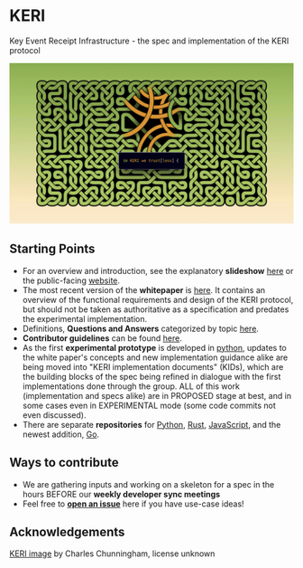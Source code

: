 # KERI
Key Event Receipt Infrastructure - the spec and implementation of the KERI protocol

<a href=https://keri.one><img src="./images/KERI_image_by_CChunningham.png" alt="KERI image by CChunningham" border="0" width="600"></a>

## Starting Points
* For an overview and introduction, see the explanatory **slideshow** [here](https://github.com/SmithSamuelM/Papers/blob/master/presentations/KERI2_Overview.web.pdf) or the public-facing <a href=https://keri.one>website</a>.
* The most recent version of the **whitepaper** is [here](https://github.com/decentralized-identity/keri/blob/master/kids/KERI_WP.pdf). It contains an overview of the functional requirements and design of the KERI protocol, but should not be taken as authoritative as a specification and predates the experimental implementation.
* Definitions, **Questions and Answers** categorized by topic [here](./docs/Q-and-A.md).
* **Contributor guidelines** can be found [here](contributing.md).
* As the first **experimental prototype** is developed in [python](https://github.com/decentralized-identity/keripy), updates to the white paper's concepts and new implementation guidance alike are being moved into "KERI implementation documents" (KIDs), which are the building blocks of the spec being refined in dialogue with the first implementations done through the group. ALL of this work (implementation and specs alike) are in PROPOSED stage at best, and in some cases even in EXPERIMENTAL mode (some code commits not even discussed).
* There are separate **repositories** for [Python](https://github.com/decentralized-identity/keripy/), [Rust](https://github.com/decentralized-identity/keriox/), [JavaScript](https://github.com/decentralized-identity/kerijs/), and the newest addition, [Go](https://github.com/decentralized-identity/kerigo/).

## Ways to contribute
* We are gathering inputs and working on a skeleton for a spec in the hours BEFORE our **weekly developer sync meetings**
* Feel free to **[open an issue](https://github.com/decentralized-identity/keri/issues)** here if you have use-case ideas!

## Acknowledgements
[KERI image](./images/KERI_image_by_CChunningham.png) by Charles Chunningham, license unknown
